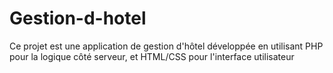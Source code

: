# Gestion-d-hotel
Ce projet est une application de gestion d'hôtel développée en utilisant PHP pour la logique côté serveur, et HTML/CSS pour l'interface utilisateur
